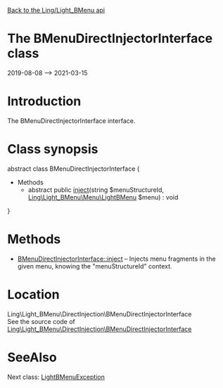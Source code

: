 [Back to the Ling/Light_BMenu api](https://github.com/lingtalfi/Light_BMenu/blob/master/doc/api/Ling/Light_BMenu.md)



The BMenuDirectInjectorInterface class
================
2019-08-08 --> 2021-03-15






Introduction
============

The BMenuDirectInjectorInterface interface.



Class synopsis
==============


abstract class <span class="pl-k">BMenuDirectInjectorInterface</span>  {

- Methods
    - abstract public [inject](https://github.com/lingtalfi/Light_BMenu/blob/master/doc/api/Ling/Light_BMenu/DirectInjection/BMenuDirectInjectorInterface/inject.md)(string $menuStructureId, [Ling\Light_BMenu\Menu\LightBMenu](https://github.com/lingtalfi/Light_BMenu/blob/master/doc/api/Ling/Light_BMenu/Menu/LightBMenu.md) $menu) : void

}






Methods
==============

- [BMenuDirectInjectorInterface::inject](https://github.com/lingtalfi/Light_BMenu/blob/master/doc/api/Ling/Light_BMenu/DirectInjection/BMenuDirectInjectorInterface/inject.md) &ndash; Injects menu fragments in the given menu, knowing the "menuStructureId" context.





Location
=============
Ling\Light_BMenu\DirectInjection\BMenuDirectInjectorInterface<br>
See the source code of [Ling\Light_BMenu\DirectInjection\BMenuDirectInjectorInterface](https://github.com/lingtalfi/Light_BMenu/blob/master/DirectInjection/BMenuDirectInjectorInterface.php)



SeeAlso
==============
Next class: [LightBMenuException](https://github.com/lingtalfi/Light_BMenu/blob/master/doc/api/Ling/Light_BMenu/Exception/LightBMenuException.md)<br>
